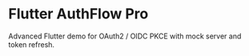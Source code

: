 ﻿# Flutter AuthFlow Pro
Advanced Flutter demo for OAuth2 / OIDC PKCE with mock server and token refresh.
